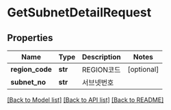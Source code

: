 # GetSubnetDetailRequest

## Properties
Name | Type | Description | Notes
------------ | ------------- | ------------- | -------------
**region_code** | **str** | REGION코드 | [optional] 
**subnet_no** | **str** | 서브넷번호 | 

[[Back to Model list]](../README.md#documentation-for-models) [[Back to API list]](../README.md#documentation-for-api-endpoints) [[Back to README]](../README.md)


